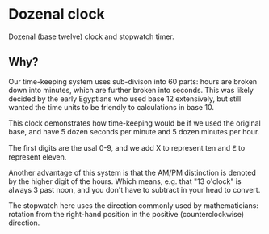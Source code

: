 # Dozenal clock

Dozenal (base twelve) clock and stopwatch timer.

## Why?

Our time-keeping system uses sub-divison into 60 parts: hours are broken down into minutes, which are further
broken into seconds. This was likely decided by the early Egyptians who used base 12 extensively, but still
wanted the time units to be friendly to calculations in base 10.

This clock demonstrates how time-keeping would be if we used the original base, and have 5 dozen seconds per
minute and 5 dozen minutes per hour.

The first digits are the usal 0-9, and we add X to represent ten and Ԑ to represent eleven.

Another advantage of this system is that the AM/PM distinction is denoted by the higher digit of the hours.
Which means, e.g. that "13 o'clock" is always 3 past noon, and you don't have to subtract in your head to convert.

The stopwatch here uses the direction commonly used by mathematicians: rotation from the right-hand position
in the positive (counterclockwise) direction.
